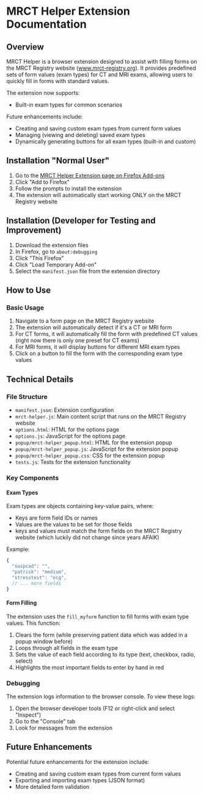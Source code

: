 # MRCT Helper Extension Documentation

## Overview

MRCT Helper is a browser extension designed to assist with filling forms on the MRCT Registry website (www.mrct-registry.org). It provides predefined sets of form values (exam types) for CT and MRI exams, allowing users to quickly fill in forms with standard values.

The extension now supports:
- Built-in exam types for common scenarios

Future enhancements include:
- Creating and saving custom exam types from current form values
- Managing (viewing and deleting) saved exam types
- Dynamically generating buttons for all exam types (built-in and custom)

## Installation "Normal User"
1. Go to the [MRCT Helper Extension page on Firefox Add-ons](https://addons.mozilla.org/en-US/firefox/addon/mrct-helper/)
2. Click "Add to Firefox"
3. Follow the prompts to install the extension
4. The extension will automatically start working ONLY on the MRCT Registry website

## Installation (Developer for Testing and Improvement)

1. Download the extension files
2. In Firefox, go to `about:debugging`
3. Click "This Firefox"
4. Click "Load Temporary Add-on"
5. Select the `manifest.json` file from the extension directory

## How to Use

### Basic Usage

1. Navigate to a form page on the MRCT Registry website
2. The extension will automatically detect if it's a CT or MRI form
3. For CT forms, it will automatically fill the form with predefined CT values (right now there is only one preset for CT exams)
4. For MRI forms, it will display buttons for different MRI exam types
5. Click on a button to fill the form with the corresponding exam type values

## Technical Details

### File Structure

- `manifest.json`: Extension configuration
- `mrct-helper.js`: Main content script that runs on the MRCT Registry website
- `options.html`: HTML for the options page
- `options.js`: JavaScript for the options page
- `popup/mrct-helper_popup.html`: HTML for the extension popup
- `popup/mrct-helper_popup.js`: JavaScript for the extension popup
- `popup/mrct-helper_popup.css`: CSS for the extension popup
- `tests.js`: Tests for the extension functionality

### Key Components

#### Exam Types

Exam types are objects containing key-value pairs, where:
- Keys are form field IDs or names
- Values are the values to be set for those fields
- keys and values must match the form fields on the MRCT Registry website (which luckily did not change since years AFAIK)

Example:
```javascript
{
  "suspcad": "",
  "patrisk": "medium",
  "stresstest": "ecg",
  // ... more fields
}
```
#### Form Filling

The extension uses the `fill_myform` function to fill forms with exam type values. This function:
1. Clears the form (while preserving patient data which was added in a popup window before)
2. Loops through all fields in the exam type
3. Sets the value of each field according to its type (text, checkbox, radio, select)
4. Highlights the most important fields to enter by hand in red 


### Debugging

The extension logs information to the browser console. To view these logs:
1. Open the browser developer tools (F12 or right-click and select "Inspect")
2. Go to the "Console" tab
3. Look for messages from the extension

## Future Enhancements

Potential future enhancements for the extension include:
- Creating and saving custom exam types from current form values
- Exporting and importing exam types (JSON format)
- More detailed form validation